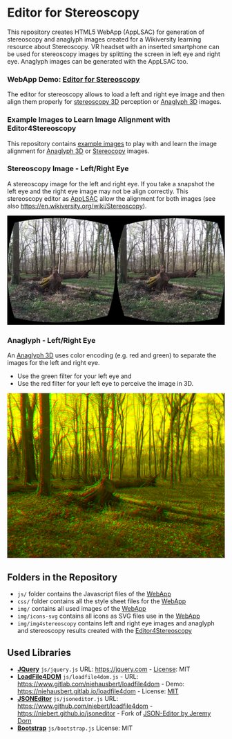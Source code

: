 # Editor for Stereoscopy
This repository creates HTML5 WebApp (AppLSAC) for generation of stereoscopy and anaglyph images created for a Wikiversity learning resource about Stereoscopy. VR headset with an inserted smartphone can be used for stereoscopy images by splitting the screen in left eye and right eye. Anaglyph images can be generated with the AppLSAC too.

<h3>WebApp Demo: <a href="https://niebert.github.io/editor4stereoscopy" target="_blank">Editor for Stereoscopy</a></h3>

The editor for stereoscopy allows to load a left and right eye image and then align them properly for [stereoscopy 3D](https://en.wikiversity.org/wiki/Stereoscopy) perception or [Anaglyph 3D](https://en.wikiversity.org/wiki/Anaglyph_3D) images.

### Example Images to Learn Image Alignment with Editor4Stereoscopy
This repository contains [example images](https://github.com/niebert/editor4stereoscopy/tree/main/img/img4stereoscopy) to play with and learn the image alignment for [Anaglyph 3D](https://en.wikiversity.org/wiki/Anaglyph_3D) or [Stereocopy](https://en.wikiversity.org/wiki/Stereoscopy) images.

### Stereoscopy Image - Left/Right Eye
A stereoscopy image for the left and right eye. If you take a snapshot the left eye and the right eye image may not be align correctly. This stereoscopy editor as [AppLSAC](https://en.wikiversity.org/wiki/AppLSAC) allow the alignment for both images (see also https://en.wikiversity.org/wiki/Stereoscopy).

![Tree Trunc Stereoscopy](img/img4stereoscopy/treetrunk/treetrunk_stereoscopy.png)

### Anaglyph - Left/Right Eye
An [Anaglyph 3D](https://en.wikiversity.org/wiki/Anaglyph_3D) uses color encoding (e.g. red and green) to separate the images for the left and right eye.
* Use the green filter for your left eye and
* Use the red filter for your left eye
to perceive the image in 3D.

![Tree Trunc Anaglyph](img/img4stereoscopy/treetrunk/treetrunk_anaglyph.png)


## Folders in the Repository
* `js/` folder contains the Javascript files of the [WebApp](https://en.wikiversity.org/wiki/AppLSAC)
* `css/` folder contains all the style sheet files for the [WebApp](https://en.wikiversity.org/wiki/AppLSAC)
* `img/` contains all used images of the [WebApp](https://en.wikiversity.org/wiki/AppLSAC)
* `img/icons-svg` contains all icons as SVG files use in the [WebApp](https://en.wikiversity.org/wiki/AppLSAC)
* `img/img4stereoscopy` contains left and right eye images and anaglyph and stereoscopy results created with the [Editor4Stereoscopy](https://niebert.github.io/editor4stereoscopy)


## Used Libraries
* **[JQuery](https://jquery.com/)** `js/jquery.js`  URL: https://jquery.com - [License](https://jquery.com/license/): MIT
* **[LoadFile4DOM](https://www.gitlab.com/niehausbert/loadfile4dom)** `js/loadfile4dom.js` - URL: https://www.gitlab.com/niehausbert/loadfile4dom - Demo: https://niehausbert.gitlab.io/loadfile4dom - License: [MIT](https://www.gitlab.com/niehausbert/loadfile4dom)
* **[JSONEditor](https://www.github.com/niebert/json-editor)** `js/jsoneditor.js` URL: https://www.github.com/niebert/loadfile4dom - https://niebert.github.io/jsoneditor - Fork of [JSON-Editor by Jeremy Dorn](https://www.jeremydorn.com/json-editor)
* **[Bootstrap](https://github.com/twbs/bootstrap)** `js/bootstrap.js` License: MIT
